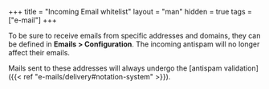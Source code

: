 +++
title = "Incoming Email whitelist"
layout = "man"
hidden = true
tags = ["e-mail"]
+++

To be sure to receive emails from specific addresses and domains, they can be defined in **Emails > Configuration**. The incoming antispam will no longer affect their emails.

Mails sent to these addresses will always undergo the [antispam validation]({{< ref "e-mails/delivery#notation-system" >}}).
